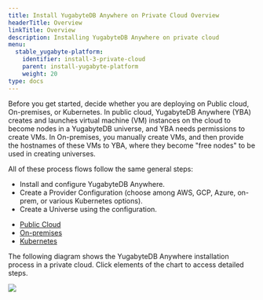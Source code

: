 ```yaml
---
title: Install YugabyteDB Anywhere on Private Cloud Overview
headerTitle: Overview
linkTitle: Overview
description: Installing YugabyteDB Anywhere on private cloud
menu:
  stable_yugabyte-platform:
    identifier: install-3-private-cloud
    parent: install-yugabyte-platform
    weight: 20
type: docs
---
```


Before you get started, decide whether you are deploying on Public cloud, On-premises, or Kubernetes. In public cloud, YugabyteDB Anywhere (YBA) creates and launches virtual machine (VM) instances on the cloud to become nodes in a YugabyteDB universe, and YBA needs permissions to create VMs. In On-premises, you manually create VMs, and then provide the hostnames of these VMs to YBA, where they become "free nodes" to be used in creating universes.

All of these process flows follow the same general steps:

- Install and configure YugabyteDB Anywhere.
- Create a Provider Configuration (choose among AWS, GCP, Azure, on-prem, or various Kubernetes options).
- Create a Universe using the configuration.

<ul class="nav nav-tabs-alt nav-tabs-yb">
  <li >
    <a href="../public-cloud/" class="nav-link">
      <i class="fa-solid fa-cloud"></i>
      Public Cloud
    </a>
  </li>

  <li >
    <a href="../private-cloud/" class="nav-link active">
      <i class="fa-solid fa-building"></i>
      On-premises
    </a>
  </li>

  <li>
    <a href="../kubernetes/" class="nav-link">
      <i class="fa-regular fa-dharmachakra" aria-hidden="true"></i>
      Kubernetes
    </a>
  </li>

</ul>

The following diagram shows the YugabyteDB Anywhere installation process in a private cloud. Click elements of the chart to access detailed steps.

<div class="image-with-map">
<img src="/images/ee/flowchart/yb-install-private-cloud.png" usemap="#image-map">

<map name="image-map">
    <area alt="Pre reqs" title="Pre reqs" href="../../prerequisites/installer/" coords="323,255,572,412" shape="rect" style="top: 14%;height: 8.6%;left: 36%;width: 28%;">
    <area alt="Online installation" title="Online installation" href="../../install-software/installer/" coords="239,707,396,770" shape="rect" style="top: 40.7%;height: 3.5%;left: 25%;width: 20%;">
    <area alt="Airgapped installation" title="Airgapped installation" href="../../install-software/installer/" coords="512,709,663,767" shape="rect" style="top: 40.7%;height: 3.5%;left: 55%;width: 20%;">
    <area alt="Online installation - pre reqs" title="Online installation - pre reqs" href="../../install-software/installer/" coords="" shape="rect" style="top: 47%;height: 6%;left: 23%;width: 24%;">
    <area alt="Airgapped installation - pre reqs" title="Airgapped installation - pre reqs" href="../../install-software/installer/" coords="482,808,688,841" shape="rect" style="top: 47%;height: 10%;left: 53%;width: 24%;">
    <area alt="Prepare on premises nodes" title="Prepare on premises nodes" href="../../prepare-on-prem-nodes/" coords="307,1200,597,1250" shape="rect" style="top: 70.4%;height: 3.6%;left: 33%;width: 34%;">
</map>
</div>
